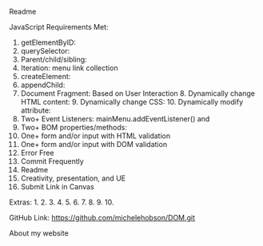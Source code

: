 Readme

JavaScript Requirements Met:
 1. getElementByID: <div>
 2. querySelector: <nav>
 3. Parent/child/sibling: 
 4. Iteration: menu link collection
 5. createElement: <a>
 6. appendChild: 
 7. Document Fragment:
    Based on User Interaction
     8. Dynamically change HTML content:
     9. Dynamically change CSS:
    10. Dynamically modify attribute:
11. Two+ Event Listeners: mainMenu.addEventListener() and 
12. Two+ BOM properties/methods:
13. One+ form and/or input with HTML validation
14. One+ form and/or input with DOM validation
15. Error Free
16. Commit Frequently
17. Readme
18. Creativity, presentation, and UE
19. Submit Link in Canvas

Extras:
 1. 
 2. 
 3. 
 4. 
 5. 
 6. 
 7. 
 8. 
 9. 
10. 

GitHub Link:
    https://github.com/michelehobson/DOM.git


About my website
